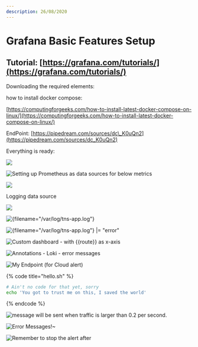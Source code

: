 ```yaml
---
description: 26/08/2020
---
```


# Grafana Basic Features Setup

## Tutorial: [https://grafana.com/tutorials/](https://grafana.com/tutorials/)

Downloading the required elements:

how to install docker compose: 

[https://computingforgeeks.com/how-to-install-latest-docker-compose-on-linux/](https://computingforgeeks.com/how-to-install-latest-docker-compose-on-linux/)

EndPoint: [https://pipedream.com/sources/dc\_K0uQn2](https://pipedream.com/sources/dc_K0uQn2)



Everything is ready:

![](../.gitbook/assets/image%20%2827%29.png)

![Setting up Prometheus as data sources for below metrics](../.gitbook/assets/image%20%2819%29.png)

![](../.gitbook/assets/image%20%2821%29.png)

Logging data source

![](../.gitbook/assets/image%20%2828%29.png)

![{filename=&quot;/var/log/tns-app.log&quot;}](../.gitbook/assets/image%20%2826%29.png)

![{filename=&quot;/var/log/tns-app.log&quot;} \|= &quot;error&quot;](../.gitbook/assets/image%20%2831%29.png)

![Custom dashboard - with {{route}} as x-axis](../.gitbook/assets/image%20%2822%29.png)

![Annotations - Loki - error messages](../.gitbook/assets/image%20%2820%29.png)

![My Endpoint \(for Cloud alert\)](../.gitbook/assets/image%20%2818%29.png)

{% code title="hello.sh" %}
```bash
# Ain't no code for that yet, sorry
echo 'You got to trust me on this, I saved the world'
```
{% endcode %}

![message will be sent when traffic is larger than 0.2 per second.](../.gitbook/assets/image%20%2824%29.png)

![Error Messages!~](../.gitbook/assets/image%20%2825%29.png)

![Remember to stop the alert after](../.gitbook/assets/image%20%2830%29.png)



